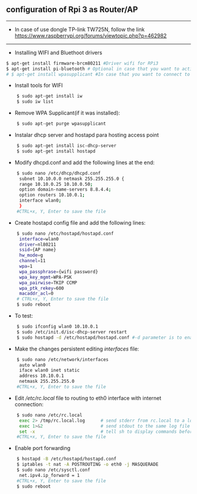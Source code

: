 ## configuration of Rpi 3 as Router/AP
---
* In case of use dongle TP-link TW725N, follow the link
https://www.raspberrypi.org/forums/viewtopic.php?p=462982
---
* Installing WIFI and Bluethoot drivers
```bash
$ apt-get install firmware-brcm80211 #Driver wifi for RPi3
$ apt-get install pi-bluetooth # Optional in case that you want to activate bluethoot
# $ apt-get install wpasupplicant #In case that you want to connect to external wifi
```
* Install tools for WIFI
```bash
	$ sudo apt-get install iw
	$ sudo iw list
```
* Remove WPA Supplicant(if it was installed):
```bash
	$ sudo apt-get purge wpasupplicant
```
* Instalar dhcp server and hostapd para hosting access point
```bash
	$ sudo apt-get install isc-dhcp-server
	$ sudo apt-get install hostapd
```
* Modify dhcpd.conf and add the following lines at the end:
```bash
	$ sudo nano /etc/dhcp/dhcpd.conf
	 subnet 10.10.0.0 netmask 255.255.255.0 {
	 range 10.10.0.25 10.10.0.50;
	 option domain-name-servers 8.8.4.4;
	 option routers 10.10.0.1;
	 interface wlan0;
	 }
	#CTRL+x, Y, Enter to save the file
```
* Create hostapd config file and add the following lines:
```bash
	$ sudo nano /etc/hostapd/hostapd.conf
	 interface=wlan0
	 driver=nl80211
	 ssid={AP name}
	 hw_mode=g
	 channel=11
	 wpa=1
	 wpa_passphrase={wifi password}
	 wpa_key_mgmt=WPA-PSK
	 wpa_pairwise=TKIP CCMP
	 wpa_ptk_rekey=600
	 macaddr_acl=0
	# CTRL+x, Y, Enter to save the file
	$ sudo reboot
```
* To test:
```bash
	$ sudo ifconfig wlan0 10.10.0.1
	$ sudo /etc/init.d/isc-dhcp-server restart
	$ sudo hostapd -d /etc/hostapd/hostapd.conf #-d parameter is to enable debug and see errors
```
* Make the changes persistent editing *interfaces* file:
```bash
	$ sudo nano /etc/network/interfaces
	 auto wlan0
	 iface wlan0 inet static
	 address 10.10.0.1
	 netmask 255.255.255.0
	#CTRL+x, Y, Enter to save the file
```
* Edit */etc/rc.local* file to routing to eth0 interface with internet connection:
```bash
	$ sudo nano /etc/rc.local
	 exec 2> /tmp/rc.local.log      # send stderr from rc.local to a log file
	 exec 1>&2                      # send stdout to the same log file
	 set -x                         # tell sh to display commands before execution
	#CTRL+x, Y, Enter to save the file
```
* Enable port forwarding
```bash
	$ hostapd -B /etc/hostapd/hostapd.conf
	$ iptables -t nat -A POSTROUTING -o eth0 -j MASQUERADE
	$ sudo nano /etc/sysctl.conf
	 net.ipv4.ip_forward = 1
	#CTRL+x, Y, Enter to save the file
	$ sudo reboot
```
